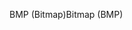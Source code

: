 <span data-ttu-id="ddeb7-101">BMP (Bitmap)</span><span class="sxs-lookup"><span data-stu-id="ddeb7-101">Bitmap (BMP)</span></span>